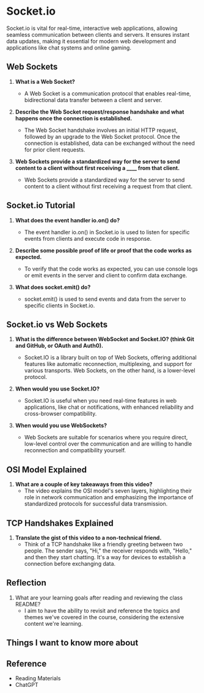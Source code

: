 # Socket.io

Socket.io is vital for real-time, interactive web applications, allowing seamless communication between clients and servers. It ensures instant data updates, making it essential for modern web development and applications like chat systems and online gaming.

## Web Sockets

1. **What is a Web Socket?**
   - A Web Socket is a communication protocol that enables real-time, bidirectional data transfer between a client and server.

2. **Describe the Web Socket request/response handshake and what happens once the connection is established.**
   - The Web Socket handshake involves an initial HTTP request, followed by an upgrade to the Web Socket protocol. Once the connection is established, data can be exchanged without the need for prior client requests.

3. **Web Sockets provide a standardized way for the server to send content to a client without first receiving a ____ from that client.**
   - Web Sockets provide a standardized way for the server to send content to a client without first receiving a request from that client.

## Socket.io Tutorial

1. **What does the event handler io.on() do?**
   - The event handler io.on() in Socket.io is used to listen for specific events from clients and execute code in response.

2. **Describe some possible proof of life or proof that the code works as expected.**
   - To verify that the code works as expected, you can use console logs or emit events in the server and client to confirm data exchange.

3. **What does socket.emit() do?**
   - socket.emit() is used to send events and data from the server to specific clients in Socket.io.

## Socket.io vs Web Sockets

1. **What is the difference between WebSocket and Socket.IO? (think Git and GitHub, or OAuth and Auth0).**
   - Socket.IO is a library built on top of Web Sockets, offering additional features like automatic reconnection, multiplexing, and support for various transports. Web Sockets, on the other hand, is a lower-level protocol.

2. **When would you use Socket.IO?**
   - Socket.IO is useful when you need real-time features in web applications, like chat or notifications, with enhanced reliability and cross-browser compatibility.

3. **When would you use WebSockets?**
   - Web Sockets are suitable for scenarios where you require direct, low-level control over the communication and are willing to handle reconnection and compatibility yourself.

## OSI Model Explained

1. **What are a couple of key takeaways from this video?**
   - The video explains the OSI model's seven layers, highlighting their role in network communication and emphasizing the importance of standardized protocols for successful data transmission.

## TCP Handshakes Explained

1. **Translate the gist of this video to a non-technical friend.**
   - Think of a TCP handshake like a friendly greeting between two people. The sender says, "Hi," the receiver responds with, "Hello," and then they start chatting. It's a way for devices to establish a connection before exchanging data.
  
## Reflection

1. What are your learning goals after reading and reviewing the class README?
   - I aim to have the ability to revisit and reference the topics and themes we've covered in the course, considering the extensive content we're learning.

## Things I want to know more about

## Reference

- Reading Materials
- ChatGPT
